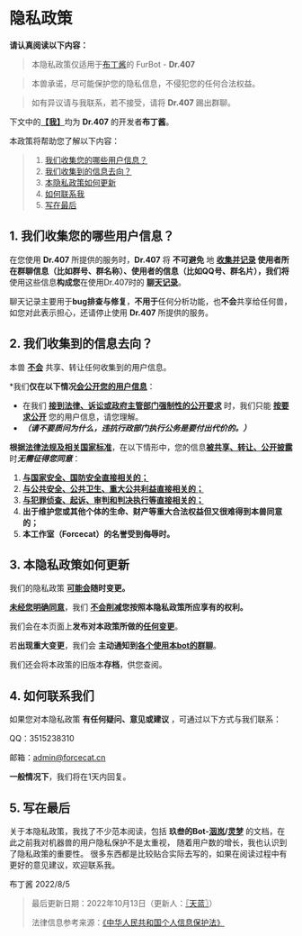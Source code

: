 # 隐私政策

**请认真阅读以下内容：**

> 本隐私政策仅适用于[布丁酱](https://github.com/BuDingOwO)的 FurBot - **Dr.407**

>本兽承诺，尽可能保护您的隐私信息，不侵犯您的任何合法权益。

>如有异议请与我联系，若不接受，请将 **Dr.407** 踢出群聊。

下文中的<u>**【我】**</u>均为 **Dr.407** 的开发者**布丁酱**。

本政策将帮助您了解以下内容：

> 1. [我们收集您的哪些用户信息？](./#1-我们收集您的哪些用户信息)
> 2. [我们收集到的信息去向？](./#2-我们收集到的信息去向)
> 3. [本隐私政策如何更新](./#3-本隐私政策如何更新)
> 4. [如何联系我](./#4-如何联系我)
> 5. [写在最后](./#5-如何联系我)

## 1. 我们收集您的哪些用户信息？

在您使用 **Dr.407** 所提供的服务时，**Dr.407** 将 **不可避免** 地 **<u>收集并记录</u> **使用者所在群聊信息（比如群号、群名称）、使用者的信息（比如QQ号、群名片）</u>**，我们将**使用这些信息**构成您**在使用Dr.407时的 <u>**聊天记录**</u>。

聊天记录主要用于**bug排查与修复**，**不用于**任何分析功能，也**不会**共享给任何兽，如您对此表示担心，还请停止使用 **Dr.407** 所提供的服务。

## 2. 我们收集到的信息去向？

本兽 **<u>不会</u>** 共享、转让任何收集到的用户信息。

*我们**仅在以下情况<u>会公开您的用户信息</u>**：

* 在我们 **<u>接到法律、诉讼或政府主管部门强制性的公开要求</u>** 时，我们只能 **<u>按要求公开</u>** 您的用户信息，请您理解。
* ***（请不要质问为什么，违抗行政部门执行公务是要付出代价的。）***

**根据[法律法规及相关国家标准](http://www.npc.gov.cn/npc/c30834/202108/a8c4e3672c74491a80b53a172bb753fe.shtml#)**，在以下情形中，您的信息<u>**被共享、转让、公开披露**</u>时***无需征得您同意***：

1. <u>**与国家安全、国防安全直接相关的；**</u>
2. <u>**与公共安全、公共卫生、重大公共利益直接相关的；**</u>
3. <u>**与犯罪侦查、起诉、审判和判决执行等直接相关的；**</u>
4. **出于维护您或其他个体的生命、财产等重大合法权益但又很难得到本兽同意的；**
5. **本工作室（Forcecat）的名誉受到侮辱时。**

## 3. 本隐私政策如何更新

我们的隐私政策 **<u>可能会</u>随时变更。**

**<u>未经您明确同意</u>**，我们 **<u>不会削减</u>您按照本隐私政策所应享有的权利。**

我们会在本页面上**发布对本政策所做的<u>任何变更</u>**。

若**出现重大变更**，我们会 **主动通知到<u>各个使用本bot的群聊</u>**。

我们还会将本政策的旧版本**存档**，供您查阅。

## 4. 如何联系我们

如果您对本隐私政策 **有任何疑问、意见或建议** ，可通过以下方式与我们联系：

QQ：3515238310

邮箱：admin@forcecat.cn

**一般情况下**，我们将在1天内回复。

## 5. 写在最后

关于本隐私政策，我找了不少范本阅读，包括 **玖叁的Bot-[洇岚](https://yinlan.furbot.icu/privacy/20220217/)/[灵梦](https://www.uwpg.xyz/privacy/)** 的文档，在此之前我对机器兽的用户隐私保护不是太重视， 随着用户数的增长，我也认识到了隐私政策的重要性。 很多东西都是比较贴合实际去写的，如果在阅读过程中有更好的意见建议，欢迎联系我。

布丁酱 2022/8/5

> 最后更新日期：2022年10月13日（更新人：[〖天蓝〗](https://github.com/MetallicAllex)）
>
> 法律信息参考来源：[《中华人民共和国个人信息保护法》](http://www.npc.gov.cn/npc/c30834/202108/a8c4e3672c74491a80b53a172bb753fe.shtml)
